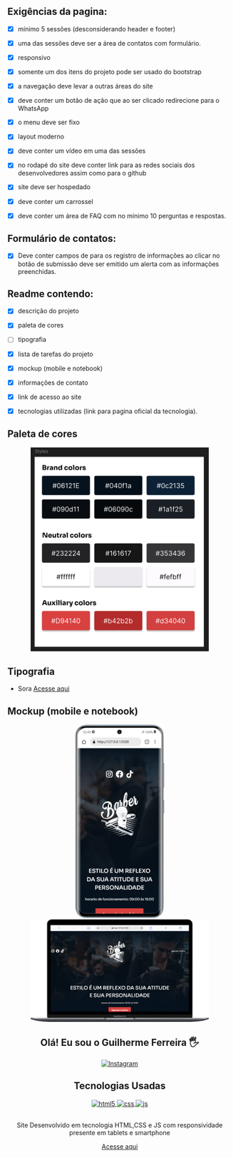 ## Exigências da pagina:

- [x] mínimo 5 sessões (desconsiderando header e footer) 

- [x] uma das sessões deve ser a área de contatos com formulário.

- [x] responsivo

- [x] somente um dos itens do projeto pode ser usado do bootstrap

- [x] a navegação deve levar a outras áreas do site 

- [x] deve conter um botão de ação que ao ser clicado redirecione para o WhatsApp

- [x] o menu deve ser fixo 

- [x] layout moderno

- [x] deve conter um vídeo em uma das sessões

- [x] no rodapé do site deve conter link para as redes sociais dos 
desenvolvedores assim como para o github

- [x] site deve ser hospedado

- [x] deve conter um carrossel 

- [x] deve conter um área de FAQ com no mínimo 10 perguntas e respostas.

## Formulário de contatos:
- [x] Deve conter campos de para os registro de informações ao clicar no botão de submissão deve ser emitido um alerta com as informações preenchidas.

## Readme contendo:

- [x] descrição do projeto

- [x] paleta de cores

- [ ] tipografia

- [x] lista de tarefas do projeto

- [x] mockup (mobile e notebook)

- [x] informações de contato

- [x] link de acesso ao site

- [x] tecnologias utilizadas (link para pagina oficial da tecnologia).

## Paleta de cores 

<div align=center>
    <img src="./assets/img/paleta de cores.png" width=400>
</div>

## Tipografia 

- Sora [Acesse aqui](https://fonts.google.com/specimen/Sora) 

## Mockup (mobile e notebook)

<div align=center>
    <img src="./assets/img/Samsung-Galaxy-S20-127.0.0.1 (2).png" width=200>
    <img src="./assets/img/Macbook-Air-127.0.0.1 (3).png" width=400>
    
<div>

## Olá! Eu sou o Guilherme Ferreira 🖐️

[![Instagram](https://img.shields.io/badge/Instagram-E4405F?style=for-the-badge&logo=instagram&logoColor=white)](https://www.instagram.com/guime_fff/)

## Tecnologias Usadas

<div style="display: inline_block">
  <a href="https://html.com/" target="_blank">
    <img align="center" alt="html5" src="https://img.shields.io/badge/HTML5-E34F26?style=for-the-badge&logo=html5&logoColor=white" />
  </a>
  <a href="https://www.w3.org/Style/CSS/Overview.en.html" target="_blank">
    <img align="center" alt="css" src="https://img.shields.io/badge/CSS3-1572B6?style=for-the-badge&logo=css3&logoColor=white" />
  </a>
  <a href="https://developer.mozilla.org/pt-BR/docs/Web/JavaScript" target="_blank">
    <img align="center" alt="js" src="https://img.shields.io/badge/JavaScript-F7DF1E?style=for-the-badge&logo=javascript&logoColor=black" />
  </a>
</div><br/>



Site Desenvolvido em tecnologia HTML,CSS e JS com responsividade presente em tablets e smartphone

[Acesse aqui](https://guime777.github.io/BarbeariaDev/) 
